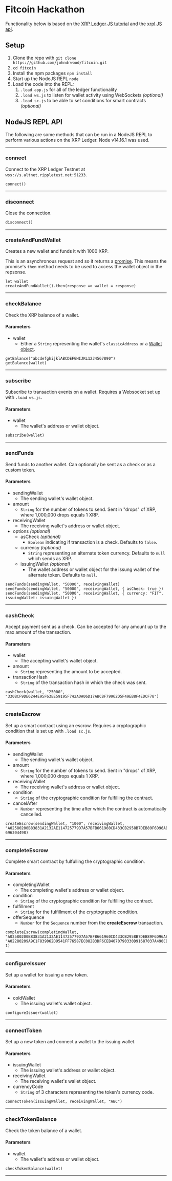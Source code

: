 # Fitcoin Hackathon

Functionality below is based on the [XRP Ledger JS tutorial](https://xrpl.org/get-started-using-javascript.html) and the [xrpl JS api](https://js.xrpl.org/).

## Setup

1. Clone the repo with `git clone https://github.com/johndrwood/fitcoin.git`
1. `cd fitcoin`
1. Install the npm packages `npm install`
1. Start up the NodeJS REPL `node`
1. Load the code into the REPL:
	1. `.load app.js` for all of the ledger functionality
	1. `.load ws.js` to listen for wallet activity using WebSockets _(optional)_
	1. `.load sc.js` to be able to set conditions for smart contracts _(optional)_

## NodeJS REPL API

The following are some methods that can be run in a NodeJS REPL to perform various actions on the XRP Ledger. Node v14.16.1 was used.

----
### connect
Connect to the XRP Ledger Testnet at `wss://s.altnet.rippletest.net:51233`.

```
connect()
```
---

### disconnect
Close the connection.

```
disconnect()
```
---

### createAndFundWallet
Creates a new wallet and funds it with 1000 XRP.

This is an asynchronous request and so it returns a [promise](https://developer.mozilla.org/en-US/docs/Web/JavaScript/Reference/Global_Objects/Promise). This means the promise's `then` method needs to be used to access the wallet object in the repsonse.

```
let wallet
createAndFundWallet().then(response => wallet = response)
```
---

### checkBalance
Check the XRP balance of a wallet.

#### Parameters
- wallet
  - Either a `String` representing the wallet's `classicAddress` or a [Wallet object](https://js.xrpl.org/classes/Wallet.html).

```
getBalance("abcdefghijklABCDEFGHIJKL1234567890")
getBalance(wallet)
```
---

### subscribe
Subscribe to transaction events on a wallet. Requires a Websocket set up with `.load ws.js`.

#### Parameters
- wallet
  - The wallet's address or wallet object.

```
subscribe(wallet)
```
---

### sendFunds
Send funds to another wallet. Can optionally be sent as a check or as a custom token.

#### Parameters
- sendingWallet
  - The sending wallet's wallet object.
- amount
  - `String` for the number of tokens to send. Sent in "drops" of XRP, where 1,000,000 drops equals 1 XRP.
- receivingWallet
  - The receiving wallet's address or wallet object.
- options _(optional)_
  - asCheck _(optional)_
    - `Boolean` indicating if transaction is a check. Defaults to `false`.
  - currency _(optional)_
    - `String` representing an alternate token currency. Defaults to `null` which sends as XRP.
  - issuingWallet _(optional)_
    - The wallet address or wallet object for the issung wallet of the alternate token. Defaults to `null`.

```
sendFunds(sendingWallet, "50000", receivingWallet)
sendFunds(sendingWallet, "50000", receivingWallet, { asCheck: true })
sendFunds(sendingWallet, "50000", receivingWallet, { currency: "FIT", issuingWallet: issuingWallet })
```
---

### cashCheck
Accept payment sent as a check. Can be accepted for any amount up to the max amount of the transaction.

#### Parameters
- wallet
  - The accepting wallet's wallet object.
- amount
  - `String` representing the amount to be accepted.
- transactionHash
  - `String` of the transaction hash in which the check was sent.

```
cashCheck(wallet, "25000", "330BCF9DE6244E95F63EE59195F742A0A06D17ABCBF79962D5F49EB8F4EDCF78")
```
---

### createEscrow
Set up a smart contract using an escrow. Requires a cryptographic condition that is set up with `.load sc.js`.

#### Parameters
- sendingWallet
  - The sending wallet's wallet object.
- amount
  - `String` for the number of tokens to send. Sent in "drops" of XRP, where 1,000,000 drops equals 1 XRP.
- receivingWallet
  - The receiving wallet's address or wallet object.
- condition
  - `String` of the cryptographic condition for fulfilling the contract.
- cancelAfter
  - `Number` representing the time after which the contract is automatically cancelled.

```
createEscrow(sendingWallet, "1000", receivingWallet, "A02580200B83831A2132AE114725779D7A57BFB661960CD433CB2958B7DEB89F6D96AB86810120", 696304498)
```
---

### completeEscrow
Complete smart contract by fulfulling the cryptographic condition.

#### Parameters
- completingWallet
  - The completing wallet's address or wallet object.
- condition
  - `String` of the cryptographic condition for fulfilling the contract.
- fulfillment
  - `String` for the fulfillment of the cryptographic condition.
- offerSequence
  - `Number` for the `Sequence` number from the **createEscrow** transaction.

```
completeEscrow(completingWallet, "A02580200B83831A2132AE114725779D7A57BFB661960CD433CB2958B7DEB89F6D96AB86810120", "A02280209A9C1F839062D9541FF76587EC082B3DF6CEB4070790330D91687037A490CB11", 1)
```
---

### configureIssuer
Set up a wallet for issuing a new token.

#### Parameters
- coldWallet
  - The issuing wallet's wallet object.

```
configureIssuer(wallet)
```
---

### connectToken
Set up a new token and connect a wallet to the issuing wallet.

#### Parameters
- issuingWallet
  - The issuing wallet's address or wallet object.
- receivingWallet
  - The receiving wallet's wallet object.
- currencyCode
  - `String` of 3 characters representing the token's currency code.

```
connectToken(issuingWallet, receivingWallet, "ABC")
```
---

### checkTokenBalance
Check the token balance of a wallet.

#### Parameters
- wallet
  - The wallet's address or wallet object.
```
checkTokenBalance(wallet)
```
---

